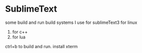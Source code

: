 # SublimeText

some build and run build systems I use for sublimeText3 for linux


1. for c++
2. for lua

ctrl+b to build and run. 
install xterm


